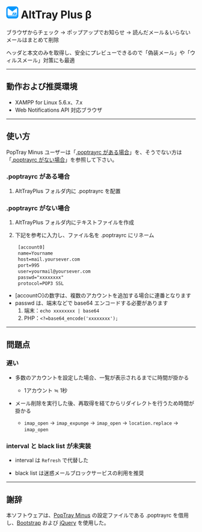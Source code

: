# <img src="./icon.png" alt=alt> AltTray Plus β

ブラウザからチェック → ポップアップでお知らせ → 読んだメール＆いらないメールはまとめて削除

ヘッダと本文のみを取得し、安全にプレビューできるので「偽装メール」や「ウィルスメール」対策にも最適


---------------------------------------


## 動作および推奨環境

* XAMPP for Linux 5.6.x、7.x
* Web Notifications API 対応ブラウザ


---------------------------------------


## 使い方

PopTray Minus ユーザーは「[.poptrayrc がある場合](https://github.com/DOlDNa/AltTrayPlus/blob/master/README.md#poptrayrc-がある場合)」を、そうでない方は「[.poptrayrc がない場合](https://github.com/DOlDNa/AltTrayPlus/blob/master/README.md#poptrayrc-がない場合)」を参照して下さい。

### .poptrayrc がある場合

1. AltTrayPlus フォルダ内に .poptrayrc を配置

### .poptrayrc がない場合

1. AltTrayPlus フォルダ内にテキストファイルを作成
2. 下記を参考に入力し、ファイル名を .poptrayrc にリネーム

        [account0]
        name=Yourname
        host=mail.yoursever.com
        port=995
        user=yourmail@yoursever.com
        passwd="xxxxxxxx"
        protocol=POP3 SSL

* [account○]の数字は、複数のアカウントを追加する場合に連番となります
* passwd は、端末などで base64 エンコードする必要があります
    1. 端末：`echo xxxxxxxx | base64`
    2. PHP：`<?=base64_encode('xxxxxxxx');`


---------------------------------------


## 問題点

### 遅い

* 多数のアカウントを設定した場合、一覧が表示されるまでに時間が掛かる
    * 1アカウント ≒ 1秒
    
* メール削除を実行した後、再取得を経てからリダイレクトを行うため時間が掛かる
    * `imap_open` → `imap_expunge` → `imap_open` → `location.replace` → `imap_open`

### interval と black list が未実装

* interval は `Refresh` で代替した

* black list は迷惑メールブロックサービスの利用を推奨


---------------------------------------


## 謝辞

本ソフトウェアは、[PopTray Minus](http://server-pro.com/poptrayminus/) の設定ファイルである .poptrayrc を借用し、[Bootstrap](http://v4-alpha.getbootstrap.com/) および [jQuery](http://jquery.com/) を使用した。

